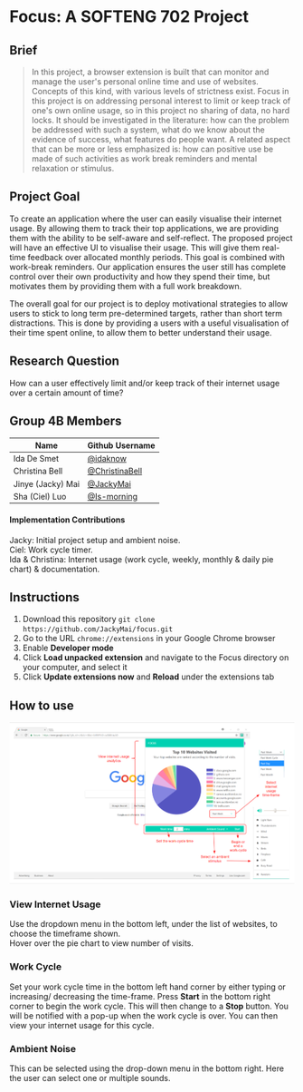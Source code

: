 # Focus: A SOFTENG 702 Project

## Brief
> In this project, a browser extension is built that can monitor and manage the user's personal online time and use of websites. Concepts of this kind, with various levels of strictness exist. Focus in this project is on addressing personal interest to limit or keep track of one's own online usage, so in this project no sharing of data, no hard locks. It should be investigated in the literature: how can the problem be addressed with such a system, what do we know about the evidence of success, what features do people want. A related aspect that can be more or less emphasized is: how can positive use be made of such activities as work break reminders and mental relaxation or stimulus.

## Project Goal
To create an application where the user can easily visualise their internet usage. By allowing them to track their top applications, we are providing them with the ability to be self-aware and self-reflect. The proposed project will have an effective UI to visualise their usage. This will give them real-time feedback over allocated monthly periods. This goal is combined with work-break reminders. Our application ensures the user still has complete control over their own productivity and how they spend their time, but motivates them by providing them with a full work breakdown.

The overall goal for our project is to deploy motivational strategies to allow users to stick to long term pre-determined targets, rather than short term distractions. This is done by providing a users with a useful visualisation of their time spent online, to allow them to better understand their usage.

## Research Question
How can a user effectively limit and/or keep track of their internet usage over a certain amount of time?

## Group 4B Members
| Name              | Github Username                                    |
| ----------------- | -------------------------------------------------- |
| Ida De Smet       | [@idaknow](https://github.com/idaknow)             |
| Christina Bell    | [@ChristinaBell](https://github.com/ChristinaBell) |
| Jinye (Jacky) Mai | [@JackyMai](https://github.com/JackyMai)           |
| Sha (Ciel) Luo    | [@Is-morning](https://github.com/ls-morning)       |

#### Implementation Contributions

Jacky: Initial project setup and ambient noise. <br />
Ciel: Work cycle timer. <br />
Ida & Christina: Internet usage (work cycle, weekly, monthly & daily pie chart) & documentation.<br />

## Instructions
1. Download this repository `git clone https://github.com/JackyMai/focus.git` <br />
2. Go to the URL `chrome://extensions` in your Google Chrome browser
3. Enable **Developer mode**
4. Click **Load unpacked extension** and navigate to the Focus directory on your computer, and select it
5. Click **Update extensions now** and **Reload** under the extensions tab

## How to use

![](https://github.com/JackyMai/focus/blob/master/Focus-how-to-use.PNG)

### View Internet Usage

Use the dropdown menu in the bottom left, under the list of websites, to choose the timeframe shown. <br />
Hover over the pie chart to view number of visits. <br />

### Work Cycle

Set your work cycle time in the bottom left hand corner by either typing or increasing/ decreasing the time-frame.
Press **Start** in the bottom right corner to begin the work cycle. This will then change to a **Stop** button.
You will be notified with a pop-up when the work cycle is over. You can then view your internet usage for this cycle.

### Ambient Noise
This can be selected using the drop-down menu in the bottom right. Here the user can select one or multiple sounds.
